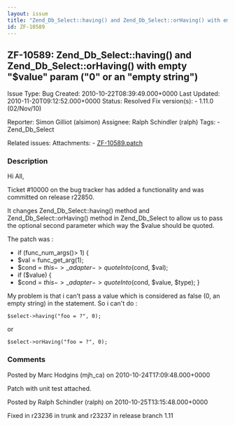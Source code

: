 ```yaml
---
layout: issue
title: "Zend_Db_Select::having() and Zend_Db_Select::orHaving() with empty &quot;$value&quot; param (&quot;0&quot; or an &quot;empty string&quot;)"
id: ZF-10589
---
```


ZF-10589: Zend\_Db\_Select::having() and Zend\_Db\_Select::orHaving() with empty "$value" param ("0" or an "empty string")
--------------------------------------------------------------------------------------------------------------------------

 Issue Type: Bug Created: 2010-10-22T08:39:49.000+0000 Last Updated: 2010-11-20T09:12:52.000+0000 Status: Resolved Fix version(s): - 1.11.0 (02/Nov/10)
 
 Reporter:  Simon Gilliot (alsimon)  Assignee:  Ralph Schindler (ralph)  Tags: - Zend\_Db\_Select
 
 Related issues: 
 Attachments: - [ZF-10589.patch](/issues/secure/attachment/13381/ZF-10589.patch)
 
### Description

Hi All,

Ticket #10000 on the bug tracker has added a functionality and was committed on release r22850.

It changes Zend\_Db\_Select::having() method and Zend\_Db\_Select::orHaving() method in Zend\_Db\_Select to allow us to pass the optional second parameter which way the $value should be quoted.

The patch was :

- if (func\_num\_args()> 1) {
- $val = func\_get\_arg(1);
- $cond = $this->\_adapter->quoteInto($cond, $val);
- if ($value) {
- $cond = $this->\_adapter->quoteInto($cond, $value, $type); }

My problem is that i can't pass a value which is considered as false (0, an empty string) in the statement. So i can't do :

 
    $select->having("foo = ?", 0); 


or

 
    $select->orHaving("foo = ?", 0); 


 

 

### Comments

Posted by Marc Hodgins (mjh\_ca) on 2010-10-24T17:09:48.000+0000

Patch with unit test attached.

 

 

Posted by Ralph Schindler (ralph) on 2010-10-25T13:15:48.000+0000

Fixed in r23236 in trunk and r23237 in release branch 1.11

 

 
